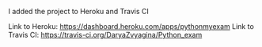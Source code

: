 
I added the project to Heroku and Travis CI

Link to Heroku: https://dashboard.heroku.com/apps/pythonmyexam
Link to Travis CI: https://travis-ci.org/DaryaZvyagina/Python_exam
